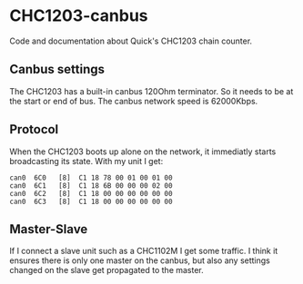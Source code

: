 # CHC1203-canbus
Code and documentation about Quick's CHC1203 chain counter. 

## Canbus settings
The CHC1203 has a built-in canbus 120Ohm terminator. So it needs to be at the start or end of bus. The canbus network speed is 62000Kbps.

## Protocol

When the CHC1203 boots up alone on the network, it immediatly starts broadcasting its state. With my unit I get:

```
can0  6C0   [8]  C1 18 78 00 01 00 01 00 
can0  6C1   [8]  C1 18 6B 00 00 00 02 00 
can0  6C2   [8]  C1 18 00 00 00 00 00 00 
can0  6C3   [8]  C1 18 00 00 00 00 00 00 
```

## Master-Slave

If I connect a slave unit such as a CHC1102M I get some traffic. I think it ensures there is only one master on the canbus, but also any settings changed on the slave get propagated to the master.

